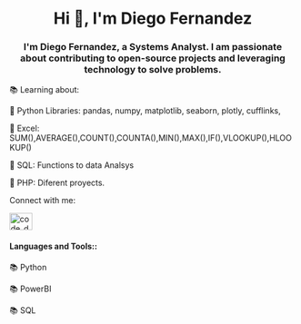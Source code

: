 <h1 align="center">Hi 👋, I'm Diego Fernandez</h1>
<h3 align="center">I'm Diego Fernandez, a Systems Analyst. I am passionate about contributing to open-source projects and leveraging technology to solve problems.</h3>

<p><span class="icon">📚</span>  Learning about:</p>
<p><span class="icon">🔭</span> Python Libraries: pandas, numpy, matplotlib, seaborn, plotly, cufflinks,</p>
<p><span class="icon">🔭</span> Excel: SUM(),AVERAGE(),COUNT(),COUNTA(),MIN(),MAX(),IF(),VLOOKUP(),HLOOKUP()</p>
<p><span class="icon">🔭</span> SQL: Functions to data Analsys</p>
<p><span class="icon">🔭</span> PHP: Diferent proyects. </p>



<p>Connect with me: </p>
<p align="left" dir="auto">
<a href="https://linkedin.com/in/diegof10" rel="nofollow"><img align="center" src="https://raw.githubusercontent.com/rahuldkjain/github-profile-readme-generator/master/src/images/icons/Social/linked-in-alt.svg" alt="code_daf" height="30" width="40" style="max-width: 100%;"></a>
</p>



 <h4>Languages and Tools::</h4>
<p><span class="icon">📚</span>  Python</p>
<p><span class="icon">📚</span>  PowerBI</p>
<p><span class="icon">📚</span>  SQL</p>
   
    
